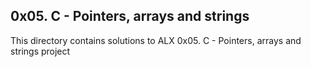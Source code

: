 0x05. C - Pointers, arrays and strings
------
This directory contains solutions to ALX 0x05. C - Pointers, arrays and strings project

